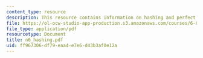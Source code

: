 ```yaml
---
content_type: resource
description: This resource contains information on hashing and perfect hash families.
file: https://ol-ocw-studio-app-production.s3.amazonaws.com/courses/6-854j-advanced-algorithms-fall-2005/ff967306df79eaa4e7e6d43b3af0e12a_n6_hashing.pdf
file_type: application/pdf
resourcetype: Document
title: n6_hashing.pdf
uid: ff967306-df79-eaa4-e7e6-d43b3af0e12a
---
```

